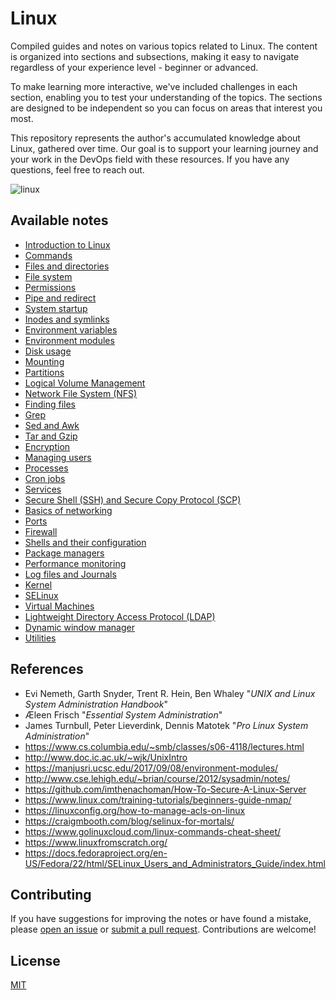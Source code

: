 # Linux
Compiled guides and notes on various topics related to Linux. The content is organized into sections and subsections, making it easy to navigate regardless of your experience level - beginner or advanced.

To make learning more interactive, we've included challenges in each section, enabling you to test your understanding of the topics. The sections are designed to be independent so you can focus on areas that interest you most.

This repository represents the author's accumulated knowledge about Linux, gathered over time. Our goal is to support your learning journey and your work in the DevOps field with these resources. If you have any questions, feel free to reach out.

![linux](https://github.com/djeada/Linux-Notes/assets/37275728/b383696f-241a-4285-ac57-e0d576ecdb1e)

## Available notes

- [Introduction to Linux](https://github.com/djeada/Linux/blob/main/notes/introduction.md)
- [Commands](https://github.com/djeada/Linux/blob/main/notes/commands.md)
- [Files and directories](https://github.com/djeada/Linux/blob/main/notes/files_and_dirs.md)
- [File system](https://github.com/djeada/Linux/blob/main/notes/file_system.md)
- [Permissions](https://github.com/djeada/Linux/blob/main/notes/permissions.md)
- [Pipe and redirect](https://github.com/djeada/Linux/blob/main/notes/pipe_and_redirect.md)
- [System startup](https://github.com/djeada/Linux/blob/main/notes/system_startup.md)
- [Inodes and symlinks](https://github.com/djeada/Linux/blob/main/notes/inodes_and_symlinks.md)
- [Environment variables](https://github.com/djeada/Linux/blob/main/notes/enviroment_variable.md)
- [Environment modules](https://github.com/djeada/Linux/blob/main/notes/enviroment_modules.md)
- [Disk usage](https://github.com/djeada/Linux/blob/main/notes/disk_usage.md)
- [Mounting](https://github.com/djeada/Linux/blob/main/notes/mounting.md)
- [Partitions](https://github.com/djeada/Linux/blob/main/notes/partitions.md)
- [Logical Volume Management](https://github.com/djeada/Linux/blob/main/notes/logical_volume_management.md)
- [Network File System (NFS)](https://github.com/djeada/Linux/blob/main/notes/nfs.md)
- [Finding files](https://github.com/djeada/Linux/blob/main/notes/finding_files.md)
- [Grep](https://github.com/djeada/Linux/blob/main/notes/grep.md)
- [Sed and Awk](https://github.com/djeada/Linux/blob/main/notes/sed_and_awk.md)
- [Tar and Gzip](https://github.com/djeada/Linux/blob/main/notes/tar_and_gzip.md)
- [Encryption](https://github.com/djeada/Linux/blob/main/notes/encryption.md)
- [Managing users](https://github.com/djeada/Linux/blob/main/notes/managing_users.md)
- [Processes](https://github.com/djeada/Linux/blob/main/notes/processes.md)
- [Cron jobs](https://github.com/djeada/Linux/blob/main/notes/cron_jobs.md)
- [Services](https://github.com/djeada/Linux/blob/main/notes/services.md)
- [Secure Shell (SSH) and Secure Copy Protocol (SCP)](https://github.com/djeada/Linux/blob/main/notes/ssh_and_scp.md)
- [Basics of networking](https://github.com/djeada/Linux/blob/main/notes/networking.md)
- [Ports](https://github.com/djeada/Linux/blob/main/notes/ports.md)
- [Firewall](https://github.com/djeada/Linux/blob/main/notes/firewall.md)
- [Shells and their configuration](https://github.com/djeada/Linux/blob/main/notes/shells_and_bash_configuration.md)
- [Package managers](https://github.com/djeada/Linux/blob/main/notes/package_managers.md)
- [Performance monitoring](https://github.com/djeada/Linux/blob/main/notes/performance_monitoring.md)
- [Log files and Journals](https://github.com/djeada/Linux/blob/main/notes/log_files_and_journals.md)
- [Kernel](https://github.com/djeada/Linux/blob/main/notes/kernel.md)
- [SELinux](https://github.com/djeada/Linux/blob/main/notes/selinux.md)
- [Virtual Machines](https://github.com/djeada/Linux/blob/main/notes/virtual_machines.md)
- [Lightweight Directory Access Protocol (LDAP)](https://github.com/djeada/Linux/blob/main/notes/ldap.md)
- [Dynamic window manager](https://github.com/djeada/Linux/blob/main/notes/dwm.md)
- [Utilities](https://github.com/djeada/Linux-Notes/blob/main/notes/utilities.md)

## References

* Evi Nemeth, Garth Snyder, Trent R. Hein, Ben Whaley "<i>UNIX and Linux System Administration Handbook</i>"
* Æleen Frisch "<i>Essential System Administration</i>"
* James Turnbull, Peter Lieverdink, Dennis Matotek "<i>Pro Linux System Administration</i>"
* https://www.cs.columbia.edu/~smb/classes/s06-4118/lectures.html
* http://www.doc.ic.ac.uk/~wjk/UnixIntro
* https://manjusri.ucsc.edu/2017/09/08/environment-modules/
* http://www.cse.lehigh.edu/~brian/course/2012/sysadmin/notes/
* https://github.com/imthenachoman/How-To-Secure-A-Linux-Server
* https://www.linux.com/training-tutorials/beginners-guide-nmap/
* https://linuxconfig.org/how-to-manage-acls-on-linux
* https://craigmbooth.com/blog/selinux-for-mortals/
* https://www.golinuxcloud.com/linux-commands-cheat-sheet/
* https://www.linuxfromscratch.org/
* https://docs.fedoraproject.org/en-US/Fedora/22/html/SELinux_Users_and_Administrators_Guide/index.html

## Contributing
If you have suggestions for improving the notes or have found a mistake, please [open an issue](https://github.com/djeada/Linux-Notes/issues) or [submit a pull request](https://github.com/djeada/Linux-Notes/pulls). Contributions are welcome!

## License
[MIT](https://choosealicense.com/licenses/mit/)
